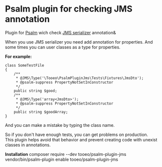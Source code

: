 # Psalm plugin for checking JMS annotation

Plugin for [Psalm](https://github.com/vimeo/psalm) wich check [JMS serializer](https://github.com/schmittjoh/serializer) annotation&

When you use JMS serializer you need add annotation for properties. And some times you can user classes as a type for properties.

**For example:**
```
class SomeTestFile
{
    /**
     * @JMS\Type('\Tooeo\PsalmPluginJms\Tests\Fixtures\JmsDto');
     * @psalm-suppress PropertyNotSetInConstructor
     */
    public string $good;
    /**
     * @JMS\Type('array<JmsDto>');
     * @psalm-suppress PropertyNotSetInConstructor
     */
    public string $goodArray;
}
```
And you can make a mistake by typing the class name. 

So if you don't have enough tests, you can get problems on production. 
This plugin helps avoid that behavior and prevent creating code with unexist classes in annotations.


**Installation**
composer require --dev tooeo/psalm-plugin-jms
vendor/bin/psalm-plugin enable tooeo/psalm-plugin-jms
